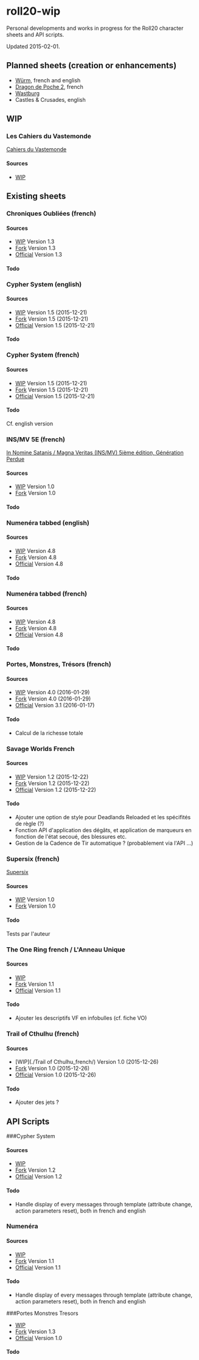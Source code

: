 # roll20-wip
Personal developments and works in progress for the Roll20 character sheets and API scripts.

Updated 2015-02-01.
## Planned sheets (creation or enhancements)
* [Würm](http://www.editions-icare.com/index.php/nos-jeux-de-roles/wurm), french and english
* [Dragon de Poche 2](http://legrumph.org/Terrier/?Chibi/Dragon-de-poche%C2%B2), french
* [Wastburg](http://www.les12singes.com/wastburg/12-wastburg.html)
* Castles & Crusades, english

## WIP

### Les Cahiers du Vastemonde
[Cahiers du Vastemonde](http://legrumph.org/Terrier/?Les-Cahiers-du-Vastemonde)

#### Sources
* [WIP](https://github.com/NathaTerrien/roll20-wip/tree/master/Vastemonde)

## Existing sheets

### Chroniques Oubliées (french)

#### Sources
* [WIP](./ChroniquesOubliees/) Version 1.3
* [Fork](https://github.com/NathaTerrien/roll20-character-sheets/tree/master/ChroniquesOubliees) Version 1.3
* [Official](https://github.com/Roll20/roll20-character-sheets/tree/master/ChroniquesOubliees) Version 1.3

#### Todo

### Cypher System (english)

#### Sources
* [WIP](./CypherSystem/) Version 1.5 (2015-12-21)
* [Fork](https://github.com/NathaTerrien/roll20-character-sheets/tree/master/CypherSystem) Version 1.5 (2015-12-21)
* [Official](https://github.com/Roll20/roll20-character-sheets/tree/master/CypherSystem) Version 1.5 (2015-12-21)

#### Todo

### Cypher System (french)

#### Sources
* [WIP](./CypherSystemFrench/) Version 1.5 (2015-12-21)
* [Fork](https://github.com/NathaTerrien/roll20-character-sheets/tree/master/CypherSystemFrench) Version 1.5 (2015-12-21)
* [Official](https://github.com/Roll20/roll20-character-sheets/tree/master/CypherSystemFrench) Version 1.5 (2015-12-21)

#### Todo
Cf. english version

### INS/MV 5E (french)
[In Nomine Satanis / Magna Veritas (INS/MV) 5ième édition, Génération Perdue](http://raise-dead.com)

#### Sources
* [WIP](./INS-MV_5E/) Version 1.0
* [Fork](https://github.com/NathaTerrien/roll20-character-sheets/tree/master/INS-MV_5E) Version 1.0

#### Todo

### Numenéra tabbed (english)

#### Sources
* [WIP](./Numenera_NathasNumenera_English/) Version 4.8
* [Fork](https://github.com/NathaTerrien/roll20-character-sheets/tree/master/Numenera_NathasNumenera_English) Version 4.8
* [Official](https://github.com/Roll20/roll20-character-sheets/tree/master/Numenera_NathasNumenera_English) Version 4.8

#### Todo

### Numenéra tabbed (french)

#### Sources
* [WIP](./Numenera_NathasNumenera_French/) Version 4.8
* [Fork](https://github.com/NathaTerrien/roll20-character-sheets/tree/master/Numenera_NathasNumenera_French) Version 4.8
* [Official](https://github.com/Roll20/roll20-character-sheets/tree/master/Numenera_NathasNumenera_French) Version 4.8

#### Todo

### Portes, Monstres, Trésors (french)

#### Sources
* [WIP](./PortesMonstresTresors/) Version 4.0 (2016-01-29)
* [Fork](https://github.com/NathaTerrien/roll20-character-sheets/tree/master/PortesMonstresTresors)  Version 4.0 (2016-01-29)
* [Official](https://github.com/Roll20/roll20-character-sheets/tree/master/PortesMonstresTresors)  Version 3.1 (2016-01-17)

#### Todo
* Calcul de la richesse totale

### Savage Worlds French

#### Sources
* [WIP](./SavageWorldsFrench/) Version 1.2 (2015-12-22)
* [Fork](https://github.com/NathaTerrien/roll20-character-sheets/tree/master/SavageWorldsFrench) Version 1.2 (2015-12-22)
* [Official](https://github.com/Roll20/roll20-character-sheets/tree/master/SavageWorldsFrench) Version 1.2 (2015-12-22)

#### Todo
* Ajouter une option de style pour Deadlands Reloaded et les spécifités de règle (?)
* Fonction API d'application des dégâts, et application de marqueurs en fonction de l'état secoué, des blessures etc.
* Gestion de la Cadence de Tir automatique ? (probablement via l'API ...)

### Supersix (french)
[Supersix](http://supersix.fr/telechargements/)

#### Sources
* [WIP](./Supersix/) Version 1.0
* [Fork](https://github.com/NathaTerrien/roll20-character-sheets/tree/master/Supersix) Version 1.0

#### Todo
Tests par l'auteur

### The One Ring french / L'Anneau Unique

#### Sources
* [WIP](./Anneau%20Unique/)
* [Fork](https://github.com/NathaTerrien/roll20-character-sheets/tree/master/Anneau%20Unique) Version 1.1
* [Official](https://github.com/Roll20/roll20-character-sheets/tree/master/Anneau%20Unique) Version 1.1

#### Todo
* Ajouter les descriptifs VF en infobulles (cf. fiche VO)

### Trail of Cthulhu (french)

#### Sources
* [WIP](./Trail of Cthulhu_french/) Version 1.0 (2015-12-26)
* [Fork](https://github.com/NathaTerrien/roll20-character-sheets/tree/master/Trail%20of%20Cthulhu_french) Version 1.0 (2015-12-26)
* [Official](https://github.com/Roll20/roll20-character-sheets/tree/master/Trail%20of%20Cthulhu_french) Version 1.0 (2015-12-26)

#### Todo
* Ajouter des jets ?

## API Scripts

###Cypher System

#### Sources
* [WIP]()
* [Fork](https://github.com/NathaTerrien/Natha-roll20-api-scripts/tree/master/CypherSystemSheet) Version 1.2
* [Official](https://github.com/Roll20/roll20-api-scripts/tree/master/CypherSystemSheet) Version 1.2

#### Todo
* Handle display of every messages through template (attribute change, action parameters reset), both in french and english

### Numenéra

#### Sources
* [WIP]()
* [Fork](https://github.com/NathaTerrien/Natha-roll20-api-scripts/tree/master/Numenera_Natha) Version 1.1
* [Official](https://github.com/Roll20/roll20-api-scripts/tree/master/Numenera_Natha) Version 1.1

#### Todo
* Handle display of every messages through template (attribute change, action parameters reset), both in french and english

###Portes Monstres Tresors
* [WIP]()
* [Fork](https://github.com/NathaTerrien/Natha-roll20-api-scripts/tree/master/PortesMonstresTresors) Version 1.3
* [Official](https://github.com/Roll20/roll20-api-scripts/tree/master/PortesMonstresTresors) Version 1.0

#### Todo
